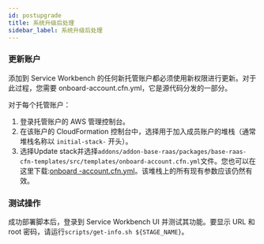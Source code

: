 ```yaml
---
id: postupgrade
title: 系统升级后处理
sidebar_label: 系统升级后处理
---
```

### 更新账户

添加到 Service Workbench 的任何新托管账户都必须使用新权限进行更新。对于此过程，您需要 onboard-account.cfn.yml，它是源代码分发的一部分。

对于每个托管账户：

1. 登录托管账户的 AWS 管理控制台。
2. 在该账户的 CloudFormation 控制台中，选择用于加入成员账户的堆栈（通常堆栈名称以 `initial-stack-` 开头）。
3. 选择Update stack并选择`addons/addon-base-raas/packages/base-raas-cfn-templates/src/templates/onboard-account.cfn.yml`文件。您也可以在这里下载:[onboard -account.cfn.yml](https://github.com/awslabs/service-workbench-on-aws/blob/mainline/addons/addon-base-raas/packages/base-raas-cfn-templates/src/templates/onboard-account.cfn.yml)。该堆栈上的所有现有参数应该仍然有效。

### 测试操作

成功部署脚本后，登录到 Service Workbench UI 并测试其功能。要显示 URL 和 root 密码，请运行`scripts/get-info.sh ${STAGE_NAME}`。
